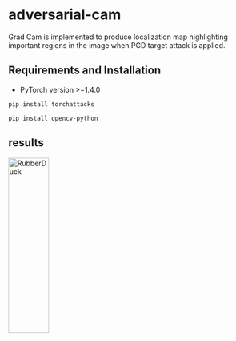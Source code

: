 # adversarial-cam

Grad Cam is implemented to produce localization map highlighting important regions in the image when PGD target attack is applied.

## Requirements and Installation

- PyTorch version >=1.4.0

```
pip install torchattacks
```

```
pip install opencv-python
```

## results
<img src="/Users/hwangjeong-yeon/Desktop/layer3.png" width="40%" height="30%" title="px(픽셀) 크기 설정" alt="RubberDuck"></img>
